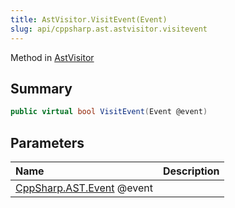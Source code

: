 ```yaml
---
title: AstVisitor.VisitEvent(Event)
slug: api/cppsharp.ast.astvisitor.visitevent
---
```

Method in [AstVisitor](/api/cppsharp/ast/astvisitor)

## Summary



```csharp
public virtual bool VisitEvent(Event @event)
```

## Parameters

|Name|Description|
|:---|:---|
|[CppSharp.AST.Event](/api/cppsharp/ast/event) @event||

